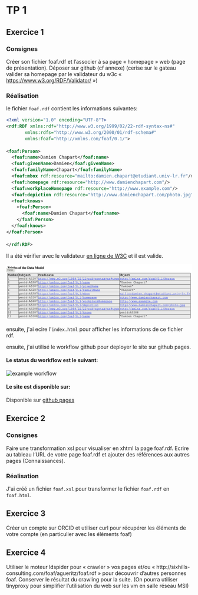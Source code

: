 # TP 1

## Exercice 1

### Consignes

Créer son fichier foaf.rdf et l’associer à sa page « homepage » web (page de
présentation).
Déposer sur github (cf annexe)
(cerise sur le gateau valider sa homepage par le validateur du w3c
« https://www.w3.org/RDF/Validator/ »)

### Réalisation

  le fichier `foaf.rdf` contient les informations suivantes:
  ```xml
  <?xml version="1.0" encoding="UTF-8"?>
<rdf:RDF xmlns:rdf="http://www.w3.org/1999/02/22-rdf-syntax-ns#"
         xmlns:rdfs="http://www.w3.org/2000/01/rdf-schema#"
         xmlns:foaf="http://xmlns.com/foaf/0.1/">

  <foaf:Person>
    <foaf:name>Damien Chapart</foaf:name>
    <foaf:givenName>Damien</foaf:givenName>
    <foaf:familyName>Chapart</foaf:familyName>
    <foaf:mbox rdf:resource="mailto:damien.chapart@etudiant.univ-lr.fr"/>
    <foaf:homepage rdf:resource="http://www.damienchapart.com"/>
    <foaf:workplaceHomepage rdf:resource="http://www.example.com"/>
    <foaf:depiction rdf:resource="http://www.damienchapart.com/photo.jpg"/>
    <foaf:knows>
      <foaf:Person>
        <foaf:name>Damien Chapart</foaf:name>
      </foaf:Person>
    </foaf:knows>
  </foaf:Person>

</rdf:RDF>
```

Il a été vérifier avec le validateur [en ligne de W3C](https://www.w3.org/RDF/Validator/rdfval) et il est valide.

![Validateur W3C](img/validateur.png)

ensuite, j'ai ecire l'`index.html` pour afficher les informations de ce fichier rdf.

ensuite, j'ai utilisé le workflow github pour deployer le site sur github pages.

#### Le status du workflow est le suivant:
![example workflow](https://github.com/damchap/FOAF/actions/workflows/.github/workflows/static.yml/badge.svg)

#### Le site est disponible sur:

Disponible sur [github pages](https://damchap.github.io/FOAF/)


## Exercice 2

### Consignes
Faire une transformation xsl pour visualiser en xhtml la page foaf.rdf. Ecrire au tableau
l’URL de votre page foaf.rdf et ajouter des références aux autres pages (Connaissances).

### Réalisation

J'ai créé un fichier `foaf.xsl` pour transformer le fichier `foaf.rdf` en `foaf.html`.




## Exercice 3
Créer un compte sur ORCID et utiliser curl pour récupérer les éléments de votre compte
(en particulier avec les éléments foaf)
## Exercice 4
Utiliser le moteur ldspider pour « crawler » vos pages et/ou « http://sixhills-
consulting.com/foaf/agueritz/foaf.rdf » pour découvrir d’autres personnes foaf. Conserver
le résultat du crawling pour la suite. (On pourra utiliser tinyproxy pour simplifier l’utilisation
du web sur les vm en salle réseau MSI)